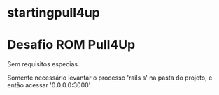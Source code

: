 startingpull4up
===============

Desafio ROM Pull4Up
==================

Sem requisitos especias.

Somente necessário levantar o processo 'rails s' na pasta do projeto, e então acessar '0.0.0.0:3000'
